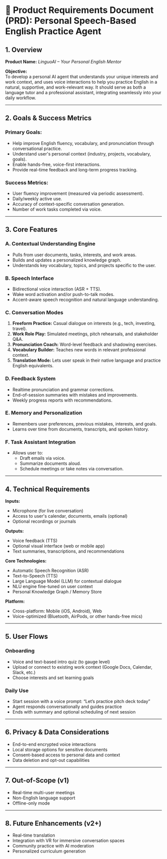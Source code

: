 # 🧠 Product Requirements Document (PRD): Personal Speech-Based English Practice Agent

## 1. Overview

**Product Name:** *LinguoAI – Your Personal English Mentor*

**Objective:**  
To develop a personal AI agent that understands your unique interests and work context, and uses voice interactions to help you practice English in a natural, supportive, and work-relevant way. It should serve as both a language tutor and a professional assistant, integrating seamlessly into your daily workflow.

---

## 2. Goals & Success Metrics

### Primary Goals:

- Help improve English fluency, vocabulary, and pronunciation through conversational practice.
- Understand user's personal context (industry, projects, vocabulary, goals).
- Enable hands-free, voice-first interactions.
- Provide real-time feedback and long-term progress tracking.

### Success Metrics:

- User fluency improvement (measured via periodic assessment).
- Daily/weekly active use.
- Accuracy of context-specific conversation generation.
- Number of work tasks completed via voice.

---

## 3. Core Features

### A. Contextual Understanding Engine
- Pulls from user documents, tasks, interests, and work areas.
- Builds and updates a personalized knowledge graph.
- Understands key vocabulary, topics, and projects specific to the user.

### B. Speech Interface
- Bidirectional voice interaction (ASR + TTS).
- Wake word activation and/or push-to-talk modes.
- Accent-aware speech recognition and natural language understanding.

### C. Conversation Modes

1. **Freeform Practice:** Casual dialogue on interests (e.g., tech, investing, travel).
2. **Work Role Play:** Simulated meetings, pitch rehearsals, and stakeholder Q&A.
3. **Pronunciation Coach:** Word-level feedback and shadowing exercises.
4. **Vocabulary Builder:** Teaches new words in relevant professional context.
5. **Translation Mode:** Lets user speak in their native language and practice English equivalents.

### D. Feedback System
- Realtime pronunciation and grammar corrections.
- End-of-session summaries with mistakes and improvements.
- Weekly progress reports with recommendations.

### E. Memory and Personalization
- Remembers user preferences, previous mistakes, interests, and goals.
- Learns over time from documents, transcripts, and spoken history.

### F. Task Assistant Integration
- Allows user to:
  - Draft emails via voice.
  - Summarize documents aloud.
  - Schedule meetings or take notes via conversation.

---

## 4. Technical Requirements

**Inputs:**
- Microphone (for live conversation)
- Access to user's calendar, documents, emails (optional)
- Optional recordings or journals

**Outputs:**
- Voice feedback (TTS)
- Optional visual interface (web or mobile app)
- Text summaries, transcriptions, and recommendations

**Core Technologies:**
- Automatic Speech Recognition (ASR)
- Text-to-Speech (TTS)
- Large Language Model (LLM) for contextual dialogue
- NLU engine fine-tuned on user context
- Personal Knowledge Graph / Memory Store

**Platform:**
- Cross-platform: Mobile (iOS, Android), Web
- Voice-optimized (Bluetooth, AirPods, or other hands-free mics)

---

## 5. User Flows

### Onboarding
- Voice and text-based intro quiz (to gauge level)
- Upload or connect to existing work context (Google Docs, Calendar, Slack, etc.)
- Choose interests and set learning goals

### Daily Use
- Start session with a voice prompt: “Let’s practice pitch deck today”
- Agent responds conversationally and guides practice
- Ends with summary and optional scheduling of next session

---

## 6. Privacy & Data Considerations

- End-to-end encrypted voice interactions
- Local storage options for sensitive documents
- Consent-based access to personal data and context
- Data deletion and opt-out capabilities

---

## 7. Out-of-Scope (v1)

- Real-time multi-user meetings
- Non-English language support
- Offline-only mode

---

## 8. Future Enhancements (v2+)

- Real-time translation
- Integration with VR for immersive conversation spaces
- Community practice with AI moderation
- Personalized curriculum generation
